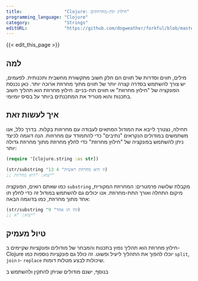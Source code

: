 ```yaml
---
title:                "Clojure: חילוץ תת-מחרוזתים"
programming_language: "Clojure"
category:             "Strings"
editURL:              "https://github.com/dogweather/forkful/blob/master/content/he/clojure/extracting-substrings.md"
---
```


{{< edit_this_page >}}

## למה
מילים, תווים וסדרות של תווים הם חלק חשוב מתקשורת מחשבית ותכנותית. לפעמים, יש צורך להשתמש בסדרה קצרה יותר של תווים מתוך מחרוזת ארוכה יותר. כאן נכנסת הפונקציה של "חילוץ מחרוזת" או תווים תת-בניים. חילוץ מחרוזת הוא תהליך חשוב בתכנות והוא מטריד את המתכנתים ביותר על בסיס יומיומי.

## איך לעשות זאת
תחילה, נצטרך לייבא את המודול המתאים לעבודה עם מחרוזות בקלות. בדרך כלל, אנו משתמשים במודולים הנקראים "נתיבים" כדי להתמודד עם מחרוזות. הנה דוגמה לכיצד ניתן להשתמש בפונקציה של "חילוץ מחרוזת" כדי לחלץ מחרוזת מתוך מחרוזת גדולה יותר:

```Clojure
(require '[clojure.string :as str])

(str/substring "זו היא מחרוזת ראשית" 4 13)
;; ייצוא: "היא מחרוזת"
```

כמו שאתם רואים, הפונקציה `substring` מקבלת שלושה פרמטרים: המחרוזת המקורית, מיקום התחלה ואורך התת-מחרוזת. אנו יכולים גם להשתמש במודול זה כדי לחלץ תו אחד מתוך מחרוזת, כמו בדוגמה הבאה:

```Clojure
(str/substring "זהו תו אחד" 9)
;; ייצוא: "א"
```

## טיול מעמיק
חילוץ מחרוזת הוא תהליך נפוץ בתכנות והמבחר של מודולים ופונקציות שקיימים ב-Clojure יוכלו להפוך את התהליך ליעיל ופשוט. זה כולל גם פונקציות נוספות כמו `split`, `join` ו- `replace` שיכולות לבצע מטלות דומות.

בנוסף, ישנם מודולים שניתן להתקין ולהשתמש ב